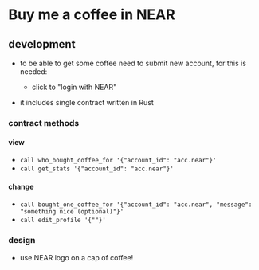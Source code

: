 # Buy me a coffee in NEAR

## development

- to be able to get some coffee need to submit new account, for this is needed:
  - click to "login with NEAR"

- it includes single contract written in Rust

### contract methods

#### view
- `call who_bought_coffee_for '{"account_id": "acc.near"}'`
- `call get_stats '{"account_id": "acc.near"}'`
  
#### change
- `call bought_one_coffee_for '{"account_id": "acc.near", "message": "something nice (optional)"}'`
- `call edit_profile '{""}'`

### design

- use NEAR logo on a cap of coffee!
